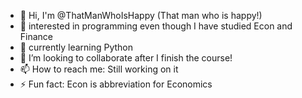 

- 👋 Hi, I'm @ThatManWhoIsHappy (That man who is happy!)
- 👀         interested in programming even though I have studied Econ and Finance
- 🌱         currently learning Python
- 💞️ I’m looking to collaborate after I finish the course!
- 📫 How to reach me: Still working on it
- ⚡ Fun fact: Econ is abbreviation for Economics



<!---
ThatManWhoIsHappy/ThatManWhoIsHappy is a ✨ special ✨ repository because its `README.md` (this file) appears on your GitHub profile.
You can click the Preview link to take a look at your changes.
--->

